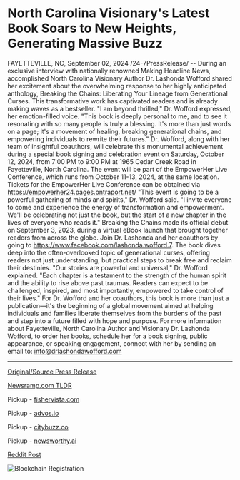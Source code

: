 # North Carolina Visionary's Latest Book Soars to New Heights, Generating Massive Buzz

FAYETTEVILLE, NC, September 02, 2024 /24-7PressRelease/ -- During an exclusive interview with nationally renowned Making Headline News, accomplished North Carolina Visionary Author Dr. Lashonda Wofford shared her excitement about the overwhelming response to her highly anticipated anthology, Breaking the Chains: Liberating Your Lineage from Generational Curses. This transformative work has captivated readers and is already making waves as a bestseller.  "I am beyond thrilled," Dr. Wofford expressed, her emotion-filled voice. "This book is deeply personal to me, and to see it resonating with so many people is truly a blessing. It's more than just words on a page; it's a movement of healing, breaking generational chains, and empowering individuals to rewrite their futures."  Dr. Wofford, along with her team of insightful coauthors, will celebrate this monumental achievement during a special book signing and celebration event on Saturday, October 12, 2024, from 7:00 PM to 9:00 PM at 1965 Cedar Creek Road in Fayetteville, North Carolina. The event will be part of the EmpowerHer Live Conference, which runs from October 11-13, 2024, at the same location.  Tickets for the EmpowerHer Live Conference can be obtained via https://empowerher24.pages.ontraport.net/  "This event is going to be a powerful gathering of minds and spirits," Dr. Wofford said. "I invite everyone to come and experience the energy of transformation and empowerment. We'll be celebrating not just the book, but the start of a new chapter in the lives of everyone who reads it."  Breaking the Chains made its official debut on September 3, 2023, during a virtual eBook launch that brought together readers from across the globe. Join Dr. Lashonda and her coauthors by going to https://www.facebook.com/lashonda.wofford.7. The book dives deep into the often-overlooked topic of generational curses, offering readers not just understanding, but practical steps to break free and reclaim their destinies.  "Our stories are powerful and universal," Dr. Wofford explained. "Each chapter is a testament to the strength of the human spirit and the ability to rise above past traumas. Readers can expect to be challenged, inspired, and most importantly, empowered to take control of their lives."  For Dr. Wofford and her coauthors, this book is more than just a publication—it's the beginning of a global movement aimed at helping individuals and families liberate themselves from the burdens of the past and step into a future filled with hope and purpose.  For more information about Fayetteville, North Carolina Author and Visionary Dr. Lashonda Wofford, to order her books, schedule her for a book signing, public appearance, or speaking engagement, connect with her by sending an email to: info@drlashondawofford.com 

---

[Original/Source Press Release](https://www.24-7pressrelease.com/press-release/513967/north-carolina-visionarys-latest-book-soars-to-new-heights-generating-massive-buzz)
                    

[Newsramp.com TLDR](https://newsramp.com/curated-news/renowned-author-dr-lashonda-wofford-s-anthology-breaking-the-chains-captivates-readers-and-tops-bestseller-lists/37e2c6241922a02e686f118c35aa2c87) 


Pickup - [fishervista.com](https://fishervista.com/en/dr-lashonda-wofford-s-new-book-ignites-global-movement/20246438)

Pickup - [advos.io](https://advos.io/en/dr-lashonda-wofford-s-new-book-garners-bestseller-status-ignites-movement/20246438)

Pickup - [citybuzz.co](https://citybuzz.co/2024/09/02/north-carolina-author-s-book-on-breaking-generational-curses-becomes-bestseller)

Pickup - [newsworthy.ai](https://newsworthy.ai/en/dr-lashonda-wofford-s-breaking-the-chains-becomes-bestseller-sparks-global-movement/20246438)
 



[Reddit Post](https://www.reddit.com/r/BookNews/comments/1f7elsa/renowned_author_dr_lashonda_woffords_anthology/) 



![Blockchain Registration](https://cdn.newsramp.app/24-7PressRelease/qrcode/249/2/blurTntt.webp)